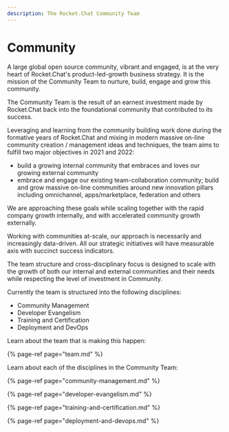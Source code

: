 ```yaml
---
description: The Rocket.Chat Community Team
---
```


# Community

A large global open source community, vibrant and engaged, is at the very heart of Rocket.Chat's product-led-growth business strategy.  It is the mission of the Community Team to nurture, build, engage and grow this community. 

The Community Team is the result of an earnest investment made by Rocket.Chat back into the foundational community that contributed to its success.

Leveraging and learning from the community building work done during the formative years of Rocket.Chat and mixing in modern massive on-line community creation / management ideas and techniques,  the team aims to fulfill two major objectives in 2021 and 2022:

*  build a growing internal community that embraces and loves our growing external community
*  embrace and engage our existing team-collaboration community;  build and grow massive on-line communities around new innovation pillars including omnichannel, apps/marketplace, federation and others

We are approaching these goals while scaling together with the rapid company growth internally, and with accelerated  community growth externally.   

Working with communities at-scale, our approach is necessarily and increasingly data-driven.  All our strategic initiatives will have measurable axis with succinct success indicators.

The team structure and cross-disciplinary focus is designed to scale with the growth of both our internal and external communities and their needs while respecting the level of investment in Community. 

Currently the team is structured into the following disciplines:

* Community Management
* Developer Evangelism
* Training and Certification
* Deployment and DevOps

Learn about the team that is making this happen:

{% page-ref page="team.md" %}

  
Learn about each of the disciplines in the Community Team:



{% page-ref page="community-management.md" %}

{% page-ref page="developer-evangelism.md" %}

{% page-ref page="training-and-certification.md" %}

{% page-ref page="deployment-and-devops.md" %}













 

  
  




